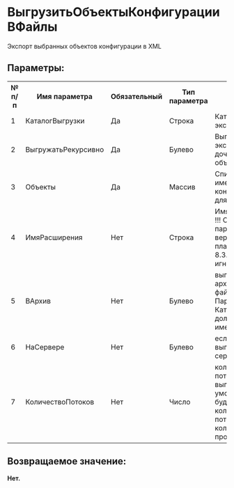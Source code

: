 ﻿
<h1>ВыгрузитьОбъектыКонфигурацииВФайлы</h1>
<p class="funcdesc">Экспорт выбранных объектов конфигурации в XML<br /></p><h2>Параметры:</h2><table>
<tr>
  <th height="16" width="10%"><b>№ п/п</b></th>
  <th height="16" width="20%"><b>Имя параметра</b></th>
  <th height="16" width="10%"><b>Обязательный</b></th>
  <th height="16" width="20%"><b>Тип параметра</b></th>
  <th height="16" width="40%"><b>Описание</b></th>	
</tr><tr>
  <td >1</td>
  <td >КаталогВыгрузки</td>
  <td >Да</td>
  <td >Строка</td>
  <td >Каталог для экспорта</td>	
</tr><tr>
  <td >2</td>
  <td >ВыгружатьРекурсивно</td>
  <td >Да</td>
  <td >Булево</td>
  <td >Выполнять экспорт дочерних объектов.</td>	
</tr><tr>
  <td >3</td>
  <td >Объекты</td>
  <td >Да</td>
  <td >Массив</td>
  <td >Список строк - имен объектов конфигурации для экспорта.</td>	
</tr><tr>
  <td >4</td>
  <td >ИмяРасширения</td>
  <td >Нет</td>
  <td >Строка</td>
  <td >Имя расширения
!!! Следующие параметры при версии платформы < 8.3.21 игнорируются !!!</td>	
</tr><tr>
  <td >5</td>
  <td >ВАрхив</td>
  <td >Нет</td>
  <td >Булево</td>
  <td >выгружать в zip-архив XML-файлов. Параметр КаталогВыгрузки должен быть именем файла.</td>	
</tr><tr>
  <td >6</td>
  <td >НаСервере</td>
  <td >Нет</td>
  <td >Булево</td>
  <td >если Истина, то выгружать на сервере.</td>	
</tr><tr>
  <td >7</td>
  <td >КоличествоПотоков</td>
  <td >Нет</td>
  <td >Число</td>
  <td >количество потоков выгрузки. По умолчанию будет создано количество потоков,
по количеству ядер процессоров.</td>	
</tr></table><h2>Возвращаемое значение:</h2>
<b>Нет. </b><br />
